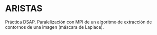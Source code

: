 # ARISTAS
Práctica DSAP.
Paralelización con MPI de un algoritmo de extracción de contornos de una imagen (máscara de Laplace).
